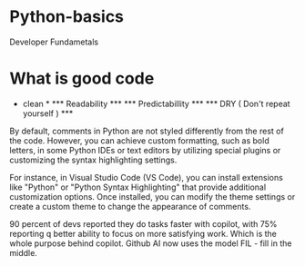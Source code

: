 # Python-basics

Developer Fundametals
# What is good code
* clean *
*** Readability ***
*** Predictabillity ***
*** DRY ( Don't repeat yourself ) ***




By default, comments in Python are not styled differently from the rest of the code. However, you can achieve custom formatting, such as bold letters, in some Python IDEs or text editors by utilizing special plugins or customizing the syntax highlighting settings.

For instance, in Visual Studio Code (VS Code), you can install extensions like "Python" or "Python Syntax Highlighting" that provide additional customization options. Once installed, you can modify the theme settings or create a custom theme to change the appearance of comments.

90 percent of devs reported they do tasks faster with copilot, with 75% reporting q better ability to focus on more satisfying work.
Which is the whole purpose behind copilot.
Github AI now uses the model FIL   - fill in the middle.
